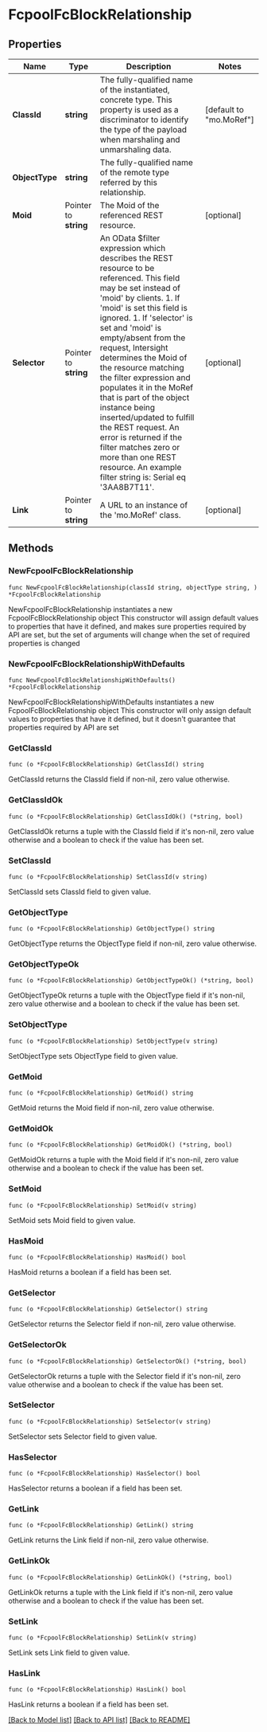 # FcpoolFcBlockRelationship

## Properties

Name | Type | Description | Notes
------------ | ------------- | ------------- | -------------
**ClassId** | **string** | The fully-qualified name of the instantiated, concrete type. This property is used as a discriminator to identify the type of the payload when marshaling and unmarshaling data. | [default to "mo.MoRef"]
**ObjectType** | **string** | The fully-qualified name of the remote type referred by this relationship. | 
**Moid** | Pointer to **string** | The Moid of the referenced REST resource. | [optional] 
**Selector** | Pointer to **string** | An OData $filter expression which describes the REST resource to be referenced. This field may be set instead of &#39;moid&#39; by clients. 1. If &#39;moid&#39; is set this field is ignored. 1. If &#39;selector&#39; is set and &#39;moid&#39; is empty/absent from the request, Intersight determines the Moid of the resource matching the filter expression and populates it in the MoRef that is part of the object instance being inserted/updated to fulfill the REST request. An error is returned if the filter matches zero or more than one REST resource. An example filter string is: Serial eq &#39;3AA8B7T11&#39;. | [optional] 
**Link** | Pointer to **string** | A URL to an instance of the &#39;mo.MoRef&#39; class. | [optional] 

## Methods

### NewFcpoolFcBlockRelationship

`func NewFcpoolFcBlockRelationship(classId string, objectType string, ) *FcpoolFcBlockRelationship`

NewFcpoolFcBlockRelationship instantiates a new FcpoolFcBlockRelationship object
This constructor will assign default values to properties that have it defined,
and makes sure properties required by API are set, but the set of arguments
will change when the set of required properties is changed

### NewFcpoolFcBlockRelationshipWithDefaults

`func NewFcpoolFcBlockRelationshipWithDefaults() *FcpoolFcBlockRelationship`

NewFcpoolFcBlockRelationshipWithDefaults instantiates a new FcpoolFcBlockRelationship object
This constructor will only assign default values to properties that have it defined,
but it doesn't guarantee that properties required by API are set

### GetClassId

`func (o *FcpoolFcBlockRelationship) GetClassId() string`

GetClassId returns the ClassId field if non-nil, zero value otherwise.

### GetClassIdOk

`func (o *FcpoolFcBlockRelationship) GetClassIdOk() (*string, bool)`

GetClassIdOk returns a tuple with the ClassId field if it's non-nil, zero value otherwise
and a boolean to check if the value has been set.

### SetClassId

`func (o *FcpoolFcBlockRelationship) SetClassId(v string)`

SetClassId sets ClassId field to given value.


### GetObjectType

`func (o *FcpoolFcBlockRelationship) GetObjectType() string`

GetObjectType returns the ObjectType field if non-nil, zero value otherwise.

### GetObjectTypeOk

`func (o *FcpoolFcBlockRelationship) GetObjectTypeOk() (*string, bool)`

GetObjectTypeOk returns a tuple with the ObjectType field if it's non-nil, zero value otherwise
and a boolean to check if the value has been set.

### SetObjectType

`func (o *FcpoolFcBlockRelationship) SetObjectType(v string)`

SetObjectType sets ObjectType field to given value.


### GetMoid

`func (o *FcpoolFcBlockRelationship) GetMoid() string`

GetMoid returns the Moid field if non-nil, zero value otherwise.

### GetMoidOk

`func (o *FcpoolFcBlockRelationship) GetMoidOk() (*string, bool)`

GetMoidOk returns a tuple with the Moid field if it's non-nil, zero value otherwise
and a boolean to check if the value has been set.

### SetMoid

`func (o *FcpoolFcBlockRelationship) SetMoid(v string)`

SetMoid sets Moid field to given value.

### HasMoid

`func (o *FcpoolFcBlockRelationship) HasMoid() bool`

HasMoid returns a boolean if a field has been set.

### GetSelector

`func (o *FcpoolFcBlockRelationship) GetSelector() string`

GetSelector returns the Selector field if non-nil, zero value otherwise.

### GetSelectorOk

`func (o *FcpoolFcBlockRelationship) GetSelectorOk() (*string, bool)`

GetSelectorOk returns a tuple with the Selector field if it's non-nil, zero value otherwise
and a boolean to check if the value has been set.

### SetSelector

`func (o *FcpoolFcBlockRelationship) SetSelector(v string)`

SetSelector sets Selector field to given value.

### HasSelector

`func (o *FcpoolFcBlockRelationship) HasSelector() bool`

HasSelector returns a boolean if a field has been set.

### GetLink

`func (o *FcpoolFcBlockRelationship) GetLink() string`

GetLink returns the Link field if non-nil, zero value otherwise.

### GetLinkOk

`func (o *FcpoolFcBlockRelationship) GetLinkOk() (*string, bool)`

GetLinkOk returns a tuple with the Link field if it's non-nil, zero value otherwise
and a boolean to check if the value has been set.

### SetLink

`func (o *FcpoolFcBlockRelationship) SetLink(v string)`

SetLink sets Link field to given value.

### HasLink

`func (o *FcpoolFcBlockRelationship) HasLink() bool`

HasLink returns a boolean if a field has been set.


[[Back to Model list]](../README.md#documentation-for-models) [[Back to API list]](../README.md#documentation-for-api-endpoints) [[Back to README]](../README.md)


